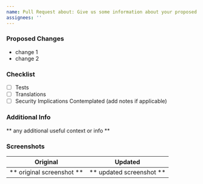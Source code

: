 ```yaml
---
name: Pull Request about: Give us some information about your proposed PR title: ''
assignees: ''
---
```


### Proposed Changes

* change 1
* change 2

### Checklist

- [ ] Tests
- [ ] Translations
- [ ] Security Implications Contemplated (add notes if applicable)

### Additional Info

** any additional useful context or info **

### Screenshots

Original             |  Updated
:-------------------------:|:-------------------------:
** original screenshot **  |  ** updated screenshot **